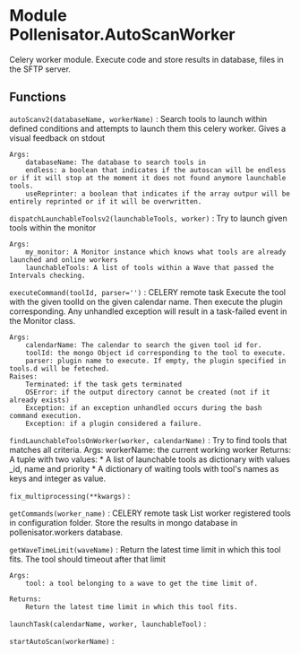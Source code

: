 Module Pollenisator.AutoScanWorker
==================================
Celery worker module. Execute code and store results in database, files in the SFTP server.

Functions
---------

    
`autoScanv2(databaseName, workerName)`
:   Search tools to launch within defined conditions and attempts to launch them this celery worker.
    Gives a visual feedback on stdout
    
    Args:
        databaseName: The database to search tools in
        endless: a boolean that indicates if the autoscan will be endless or if it will stop at the moment it does not found anymore launchable tools.
        useReprinter: a boolean that indicates if the array outpur will be entirely reprinted or if it will be overwritten.

    
`dispatchLaunchableToolsv2(launchableTools, worker)`
:   Try to launch given tools within the monitor
    
    Args:
        my_monitor: A Monitor instance which knows what tools are already launched and online workers
        launchableTools: A list of tools within a Wave that passed the Intervals checking.

    
`executeCommand(toolId, parser='')`
:   CELERY remote task
    Execute the tool with the given toolId on the given calendar name.
    Then execute the plugin corresponding.
    Any unhandled exception will result in a task-failed event in the Monitor class.
    
    Args:
        calendarName: The calendar to search the given tool id for.
        toolId: the mongo Object id corresponding to the tool to execute.
        parser: plugin name to execute. If empty, the plugin specified in tools.d will be feteched.
    Raises:
        Terminated: if the task gets terminated
        OSError: if the output directory cannot be created (not if it already exists)
        Exception: if an exception unhandled occurs during the bash command execution.
        Exception: if a plugin considered a failure.

    
`findLaunchableToolsOnWorker(worker, calendarName)`
:   Try to find tools that matches all criteria.
    Args:
        workerName: the current working worker
    Returns:
        A tuple with two values:
            * A list of launchable tools as dictionary with values _id, name and priority
            * A dictionary of waiting tools with tool's names as keys and integer as value.

    
`fix_multiprocessing(**kwargs)`
:   

    
`getCommands(worker_name)`
:   CELERY remote task
    List worker registered tools in configuration folder.
    Store the results in mongo database in pollenisator.workers database.

    
`getWaveTimeLimit(waveName)`
:   Return the latest time limit in which this tool fits. The tool should timeout after that limit
    
    Args:
        tool: a tool belonging to a wave to get the time limit of.
    
    Returns:
        Return the latest time limit in which this tool fits.

    
`launchTask(calendarName, worker, launchableTool)`
:   

    
`startAutoScan(workerName)`
: